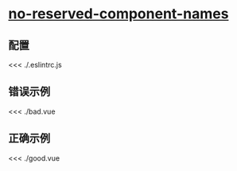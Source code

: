 # [no-reserved-component-names](https://eslint.vuejs.org/rules/no-reserved-component-names.html)

## 配置

<<< ./.eslintrc.js

## 错误示例

<<< ./bad.vue

## 正确示例

<<< ./good.vue
